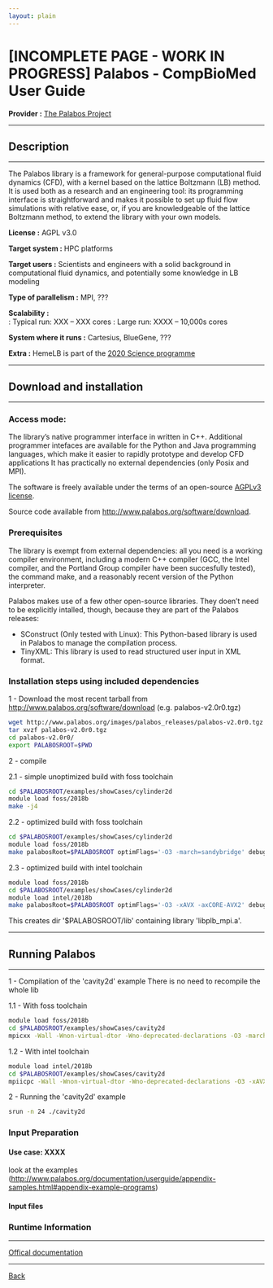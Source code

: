 ```yaml
---
layout: plain
---
```


# [INCOMPLETE PAGE - WORK IN PROGRESS] Palabos - CompBioMed User Guide

**Provider :** [The Palabos Project ](http://www.palabos.org/index.php)

---
## Description
---
The Palabos library is a framework for general-purpose computational fluid dynamics (CFD), with a kernel based on the lattice Boltzmann (LB) method. It is used both as a research and an engineering tool: its programming interface is straightforward and makes it possible to set up fluid flow simulations with relative ease, or, if you are knowledgeable of the lattice Boltzmann method, to extend the library with your own models.

**License :** AGPL v3.0

**Target system :**  HPC platforms

**Target users :** Scientists and engineers with a solid background in computational fluid dynamics, and potentially some knowledge in LB modeling

**Type of parallelism :** MPI, ???

**Scalability :**	
: Typical run: XXX – XXX cores
: Large run: XXXX – 10,000s cores

**System where it runs :** Cartesius, BlueGene, ???

**Extra :** HemeLB is part of the [2020 Science programme](http://www.2020science.net/software/hemelb.html)

---
## Download and installation
---

### Access mode:

The library’s native programmer interface in written in C++.
Additional programmer intefaces are available for the Python and Java programming languages, which make it easier to rapidly prototype and develop CFD applications
It has practically no external dependencies (only Posix and MPI).

The software is freely available under the terms of an open-source [AGPLv3 license](https://www.gnu.org/licenses/agpl-3.0.html).


Source code available from http://www.palabos.org/software/download.

### Prerequisites

The library is exempt from external dependencies: all you need is a working compiler environment, including a modern C++ compiler (GCC, the Intel compiler, and the Portland Group compiler have been succesfully tested), the command make, and a reasonably recent version of the Python interpreter.

Palabos makes use of a few other open-source libraries. They doen’t need to be explicitly intalled, though, because they are part of the Palabos releases:
- SConstruct (Only tested with Linux): This Python-based library is used in Palabos to manage the compilation process.
- TinyXML: This library is used to read structured user input in XML format.

### Installation steps using included dependencies

1 - Download the most recent tarball from http://www.palabos.org/software/download (e.g. palabos-v2.0r0.tgz)
```bash
wget http://www.palabos.org/images/palabos_releases/palabos-v2.0r0.tgz
tar xvzf palabos-v2.0r0.tgz
cd palabos-v2.0r0/
export PALABOSROOT=$PWD
```

2 - compile

2.1 - simple unoptimized build with foss toolchain
```bash
cd $PALABOSROOT/examples/showCases/cylinder2d
module load foss/2018b
make -j4
```

2.2 - optimized build with foss toolchain
```bash
cd $PALABOSROOT/examples/showCases/cylinder2d
module load foss/2018b
make palabosRoot=$PALABOSROOT optimFlags='-O3 -march=sandybridge' debug='false' 'SMPparallel=true' 'serialCXX=g++' 'parallelCXX=mpic++' -j4
```

2.3 - optimized build with intel toolchain
```bash
module load foss/2018b
cd $PALABOSROOT/examples/showCases/cylinder2d
module load intel/2018b
make palabosRoot=$PALABOSROOT optimFlags='-O3 -xAVX -axCORE-AVX2' debug='false' 'SMPparallel=true' 'serialCXX=icpc' 'parallelCXX=mpiicpc' -j4
```

This creates dir '$PALABOSROOT/lib' containing library 'libplb_mpi.a'.

---
## Running Palabos
---

1 - Compilation of the 'cavity2d' example
There is no need to recompile the whole lib

1.1 - With foss toolchain
```bash
module load foss/2018b
cd $PALABOSROOT/examples/showCases/cavity2d
mpicxx -Wall -Wnon-virtual-dtor -Wno-deprecated-declarations -O3 -march=sandybridge -DPLB_MPI_PARALLEL -DPLB_SMP_PARALLEL -DPLB_USE_POSIX -I$PALABOSROOT/src -I$PALABOSROOT/externalLibraries -o cavity2d cavity2d.cpp -L$PALABOSROOT/lib/ -lplb_mpi
```

1.2 - With intel toolchain
```bash
module load intel/2018b
cd $PALABOSROOT/examples/showCases/cavity2d
mpiicpc -Wall -Wnon-virtual-dtor -Wno-deprecated-declarations -O3 -xAVX -axCORE-AVX2 -DPLB_MPI_PARALLEL -DPLB_SMP_PARALLEL -DPLB_USE_POSIX -I$PALABOSROOT/src -I$PALABOSROOT/externalLibraries -o cavity2d cavity2d.cpp -L$PALABOSROOT/lib/ -lplb_mpi
```

2 - Running the 'cavity2d' example
```bash
srun -n 24 ./cavity2d
```

### Input Preparation

#### Use case: XXXX
look at the examples (http://www.palabos.org/documentation/userguide/appendix-samples.html#appendix-example-programs)

#### Input files

### Runtime Information


---

[Offical documentation](http://www.palabos.org/documentation/userguide/)

---

[Back](../..)
